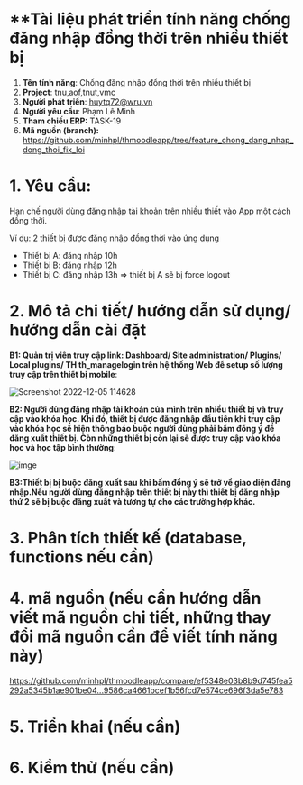 # **Tài liệu phát triển tính năng chống đăng nhập đồng thời trên nhiều thiết bị

1. **Tên tính năng**: Chống đăng nhập đồng thời trên nhiều thiết bị
2. **Project**:  tnu,aof,tnut,vmc
3. **Người phát triển**: huytq72@wru.vn
6. **Người yêu cầu**: Phạm Lê Minh
7. **Tham chiếu ERP:** TASK-19
8. **Mã nguồn (branch):** https://github.com/minhpl/thmoodleapp/tree/feature_chong_dang_nhap_dong_thoi_fix_loi

# 1. Yêu cầu:

Hạn chế người dùng đăng nhập tài khoản trên nhiều thiết vào App một cách đồng thời.

Ví dụ: 2 thiết bị được đăng nhập đồng thời vào ứng dụng

- Thiết bị A: đăng nhập 10h
- Thiết bị B: đăng nhập 12h
- Thiết bị C: đăng nhập 13h => thiết bị A sẽ bị force logout

# 2. Mô tả chi tiết/ hướng dẫn sử dụng/ hướng dẫn cài đặt

**B1: Quản trị viên truy cập link: Dashboard/ Site administration/ Plugins/ Local plugins/ TH th_managelogin trên hệ thống Web để setup số lượng truy cập trên thiết bị mobile**:

![Screenshot 2022-12-05 114628](https://user-images.githubusercontent.com/13426817/205584115-9c9ef7dd-0f2b-4447-a80b-0f9776dd5cef.png)

**B2: Người dùng đăng nhập tài khoản của mình trên nhiều thiết bị và truy cập vào khóa học. Khi đó, thiết bị được đăng nhập đầu tiên khi truy cập vào khóa học sẽ hiện thông báo buộc người dùng phải bấm đồng ý để đăng xuất thiết bị. Còn những thiết bị còn lại sẽ được truy cập vào khóa học và học tập bình thường**:

![imge](https://user-images.githubusercontent.com/58178423/205550633-2e9a765d-e5b1-4c35-8e28-5f8b18cc0c49.jpg)

**B3:Thiết bị bị buộc đăng xuất sau khi bấm đồng ý sẽ trở về giao diện đăng nhập.Nếu người dùng đăng nhập trên thiết bị này thì thiết bị đăng nhập thứ 2 sẽ bị buộc đăng xuất và tương tự cho các trường hợp khác.**
# 3. Phân tích thiết kế (database, functions nếu cần)

# 4. mã nguồn (nếu cần hướng dẫn viết mã nguồn chi tiết, những thay đổi mã nguồn cần để viết tính năng này)

https://github.com/minhpl/thmoodleapp/compare/ef5348e03b8b9d745fea5292a5345b1ae901be04...9586ca4661bcef1b56fcd7e574ce696f3da5e783

# 5. Triển khai (nếu cần)

# 6. Kiểm thử (nếu cần)
